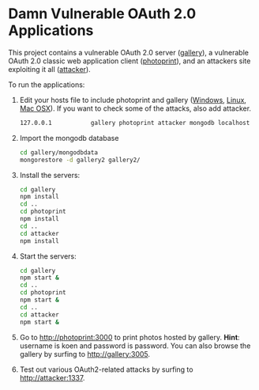# Damn Vulnerable OAuth 2.0 Applications

This project contains a vulnerable OAuth 2.0 server ([gallery](./gallery)), a vulnerable OAuth 2.0 classic web application client ([photoprint](./photoprint)), and an attackers site exploiting it all ([attacker](./attacker)).

To run the applications:

1. Edit your hosts file to include photoprint and gallery ([Windows](https://support.rackspace.com/how-to/modify-your-hosts-file/), [Linux](https://vitux.com/linux-hosts-file/), [Mac OSX](https://www.imore.com/how-edit-your-macs-hosts-file-and-why-you-would-want)). If you want to check some of the attacks, also add attacker.

    ```bash
    127.0.0.1           gallery photoprint attacker mongodb localhost
    ```
2. Import the mongodb database

    ```bash
    cd gallery/mongodbdata
    mongorestore -d gallery2 gallery2/
    ```

3. Install the servers:

    ```bash
    cd gallery
    npm install
    cd ..
    cd photoprint
    npm install
    cd ..
    cd attacker
    npm install
    ```

4. Start the servers:

    ```bash
    cd gallery
    npm start &
    cd ..
    cd photoprint
    npm start &
    cd ..
    cd attacker
    npm start &
    ```

5. Go to [http://photoprint:3000](http://photoprint:3000) to print photos hosted by gallery. **Hint**: username is koen and password is password. You can also browse the gallery by surfing to [http://gallery:3005](http://gallery:3005).

6. Test out various OAuth2-related attacks by surfing to [http://attacker:1337](http://attacker:1337).
